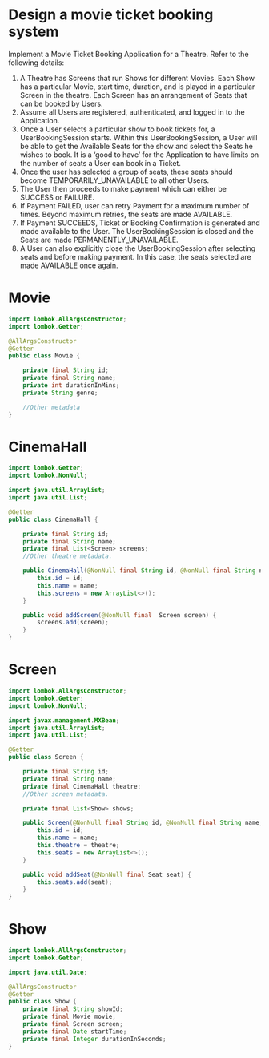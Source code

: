 # Design a movie ticket booking system

Implement a Movie Ticket Booking Application for a Theatre. Refer to the following details:

1. A Theatre has Screens that run Shows for different Movies. Each Show has a particular Movie, start time, duration, and is played in a particular Screen in the theatre. Each Screen has an arrangement of Seats that can be booked by Users.
2. Assume all Users are registered, authenticated, and logged in to the Application.
3. Once a User selects a particular show to book tickets for, a UserBookingSession starts. Within this UserBookingSession, a User will be able to get the Available Seats for the show and select the Seats he wishes to book. It is a ‘good to have’ for the Application to have limits on the number of seats a User can book in a Ticket.
4. Once the user has selected a group of seats, these seats should become TEMPORARILY_UNAVAILABLE to all other Users.
5. The User then proceeds to make payment which can either be SUCCESS or FAILURE.
6. If Payment FAILED, user can retry Payment for a maximum number of times. Beyond maximum retries, the seats are made AVAILABLE.
7. If Payment SUCCEEDS, Ticket or Booking Confirmation is generated and made available to the User. The UserBookingSession is closed and the Seats are made PERMANENTLY_UNAVAILABLE.
8. A User can also explicitly close the UserBookingSession after selecting seats and before making payment. In this case, the seats selected are made AVAILABLE once again.



# Movie
```java
import lombok.AllArgsConstructor;
import lombok.Getter;

@AllArgsConstructor
@Getter
public class Movie {

    private final String id;
    private final String name;
    private int durationInMins;
    private String genre;

    //Other metadata
}
```
# CinemaHall
```java
import lombok.Getter;
import lombok.NonNull;

import java.util.ArrayList;
import java.util.List;

@Getter
public class CinemaHall {

    private final String id;
    private final String name;
    private final List<Screen> screens;
    //Other theatre metadata.

    public CinemaHall(@NonNull final String id, @NonNull final String name) {
        this.id = id;
        this.name = name;
        this.screens = new ArrayList<>();
    }

    public void addScreen(@NonNull final  Screen screen) {
        screens.add(screen);
    }
}
```

# Screen
```java
import lombok.AllArgsConstructor;
import lombok.Getter;
import lombok.NonNull;

import javax.management.MXBean;
import java.util.ArrayList;
import java.util.List;

@Getter
public class Screen {

    private final String id;
    private final String name;
    private final CinemaHall theatre;
    //Other screen metadata.

    private final List<Show> shows;

    public Screen(@NonNull final String id, @NonNull final String name, @NonNull final CinemaHall theatre) {
        this.id = id;
        this.name = name;
        this.theatre = theatre;
        this.seats = new ArrayList<>();
    }

    public void addSeat(@NonNull final Seat seat) {
        this.seats.add(seat);
    }
}
```

# Show
```java
import lombok.AllArgsConstructor;
import lombok.Getter;

import java.util.Date;

@AllArgsConstructor
@Getter
public class Show {
    private final String showId;
    private final Movie movie;
    private final Screen screen;
    private final Date startTime;
    private final Integer durationInSeconds;
}
```



